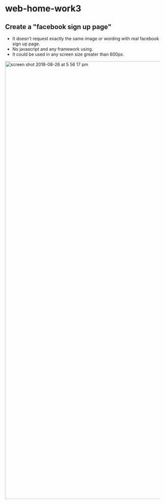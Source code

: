 # web-home-work3

## Create a "facebook sign up page"

*   It doesn't request exactly the same image or wording with real facebook sign up page.
*   No javascript and any framework using.
*   It could be used in any screen size greater than 600px. 
 
<img width="1422" alt="screen shot 2018-08-26 at 5 56 17 pm" src="https://user-images.githubusercontent.com/12676014/44633443-68c93380-a959-11e8-8382-d29d180b4482.png">
